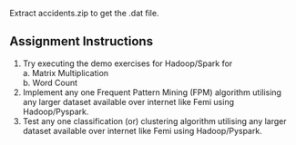 Extract accidents.zip to get the .dat file. 

## Assignment Instructions ##

1. Try executing the demo exercises for Hadoop/Spark for  
  a. Matrix Multiplication  
  b. Word Count  
2. Implement any one Frequent Pattern Mining (FPM) algorithm utilising any larger dataset available over internet like Femi using Hadoop/Pyspark.  
3. Test any one classification (or) clustering algorithm utilising any larger dataset available over internet like Femi using Hadoop/Pyspark.
